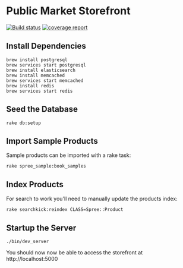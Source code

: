# Public Market Storefront

[![Build status](https://gitlab.com/publicmarket/storefront/badges/master/pipeline.svg)](https://gitlab.com/publicmarket/storefront/commits/master)
[![coverage report](https://gitlab.com/publicmarket/storefront/badges/master/coverage.svg)](https://gitlab.com/publicmarket/storefront/commits/master)

## Install Dependencies

```shell
brew install postgresql
brew services start postgresql
brew install elasticsearch
brew install memcached
brew services start memcached
brew install redis
brew services start redis
```

## Seed the Database

```shell
rake db:setup
```

## Import Sample Products

Sample products can be imported with a rake task:

```shell
rake spree_sample:book_samples
```

## Index Products

For search to work you'll need to manually update the products index:

```shell
rake searchkick:reindex CLASS=Spree::Product
```

## Startup the Server

```shell
./bin/dev_server
```

You should now now be able to access the storefront at http://localhost:5000
